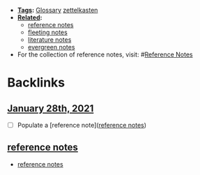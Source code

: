 - **[Tags](<Tags.md>):** [Glossary](<Glossary.md>) [zettelkasten](<zettelkasten.md>)
- **[Related](<Related.md>):**
    - [reference notes](<reference notes.md>)
    - [fleeting notes](<fleeting notes.md>)
    - [literature notes](<literature notes.md>)
    - [evergreen notes](<evergreen notes.md>)
- For the collection of reference notes, visit: #[Reference Notes](<Reference Notes.md>)

# Backlinks
## [January 28th, 2021](<January 28th, 2021.md>)
- [ ] Populate a [reference note]([reference notes](<reference notes.md>))

## [reference notes](<reference notes.md>)
- [reference notes](<reference notes.md>)

